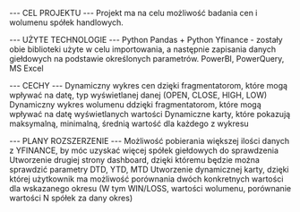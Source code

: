 --- CEL PROJEKTU --- 
Projekt ma na celu możliwość badania cen i wolumenu spółek handlowych. 

--- UŻYTE TECHNOLOGIE --- 
Python Pandas + Python Yfinance - zostały obie biblioteki użyte w celu importowania, a następnie zapisania danych giełdowych na podstawie określonych parametrów. 
PowerBI, PowerQuery, MS Excel 

--- CECHY --- 
Dynamiczny wykres cen dzięki fragmentatorom, które mogą wpływać na datę, typ wyświetlanej danej (OPEN, CLOSE, HIGH, LOW)
Dynamiczny wykres wolumenu ddzięki fragmentatorom, które mogą wpływać na datę wyświetlanych wartości
Dynamiczne karty, które pokazują maksymalną, minimalną, średnią wartość dla każdego z wykresu 

--- PLANY ROZSZERZENIE --- 
Możliwość pobierania większej ilości danych z YFINANCE, by móc uzyskać więcej spółek giełdowych do sprawdzenia
Utworzenie drugiej strony dashboard, dzięki któremu będzie można sprawdzić parametry DTD, YTD, MTD
Utworzenie dynamicznej karty, dzięki której użytkownik ma możliwość porównania dwóch konkretnych wartości dla wskazanego okresu (W tym WIN/LOSS, wartości wolumenu, porównanie wartości N spółek za dany okres)
